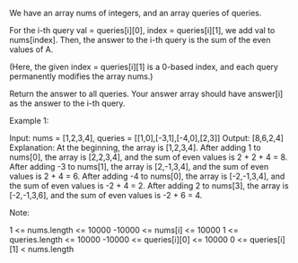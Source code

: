 We have an array nums of integers, and an array queries of queries.

For the i-th query val = queries[i][0], index = queries[i][1], we add val to nums[index].  Then, the answer to the i-th query is the sum of the even values of A.

(Here, the given index = queries[i][1] is a 0-based index, and each query permanently modifies the array nums.)

Return the answer to all queries.  Your answer array should have answer[i] as the answer to the i-th query.

 

Example 1:

Input: nums = [1,2,3,4], queries = [[1,0],[-3,1],[-4,0],[2,3]]
Output: [8,6,2,4]
Explanation: 
At the beginning, the array is [1,2,3,4].
After adding 1 to nums[0], the array is [2,2,3,4], and the sum of even values is 2 + 2 + 4 = 8.
After adding -3 to nums[1], the array is [2,-1,3,4], and the sum of even values is 2 + 4 = 6.
After adding -4 to nums[0], the array is [-2,-1,3,4], and the sum of even values is -2 + 4 = 2.
After adding 2 to nums[3], the array is [-2,-1,3,6], and the sum of even values is -2 + 6 = 4.
 

Note:

1 <= nums.length <= 10000
-10000 <= nums[i] <= 10000
1 <= queries.length <= 10000
-10000 <= queries[i][0] <= 10000
0 <= queries[i][1] < nums.length